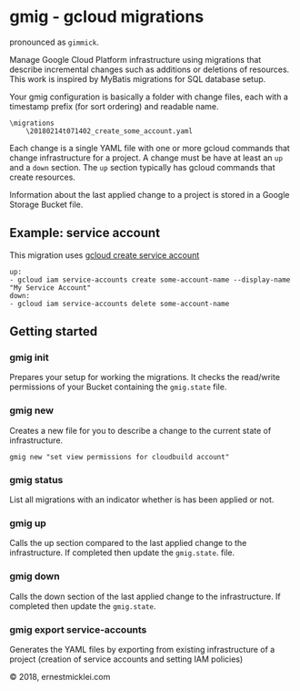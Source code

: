 # gmig - gcloud migrations

pronounced as `gimmick`.

Manage Google Cloud Platform infrastructure using migrations that describe incremental changes such as additions or deletions of resources. This work is inspired by MyBatis migrations for SQL database setup.

Your gmig configuration is basically a folder with change files, each with a timestamp prefix (for sort ordering) and readable name.

    \migrations
        \20180214t071402_create_some_account.yaml

Each change is a single YAML file with one or more gcloud commands that change infrastructure for a project.
A change must be have at least an `up` and a `down` section. The `up` section typically has gcloud commands that create resources.

Information about the last applied change to a project is stored in a Google Storage Bucket file.

## Example: service account
This migration uses [gcloud create service account](https://cloud.google.com/sdk/gcloud/reference/iam/service-accounts/create)

    up:
    - gcloud iam service-accounts create some-account-name --display-name "My Service Account"
    down:
    - gcloud iam service-accounts delete some-account-name

## Getting started

### gmig init
Prepares your setup for working the migrations. It checks the read/write permissions of your Bucket containing the `gmig.state` file.

### gmig new
Creates a new file for you to describe a change to the current state of infrastructure.

    gmig new "set view permissions for cloudbuild account"

### gmig status
List all migrations with an indicator whether is has been applied or not.

### gmig up
Calls the up section compared to the last applied change to the infrastructure. If completed then update the `gmig.state`. file.

### gmig down
Calls the down section of the last applied change to the infrastructure. If completed then update the `gmig.state`.

### gmig export service-accounts
Generates the YAML files by exporting from existing infrastructure of a project (creation of service accounts and setting IAM policies)

&copy; 2018, ernestmicklei.com
